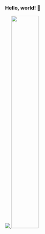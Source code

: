### Hello, world! 👋

<a href="s">
  <img src="https://github-readme-stats.vercel.app/api/top-langs/?username=woo-ara&exclude_repo=woo-ara.github.io&layout=compact&theme=transparent" />
</a>
<a href="s">
  <img src="https://github-readme-stats.vercel.app/api?username=woo-ara&theme=transparent&show_icons=true", width="42%"  />
  
</a>


<!--
width="42%" 

**woo-ara/woo-ara** is a ✨ _special_ ✨ repository because its `README.md` (this file) appears on your GitHub profile.

Here are some ideas to get you started:

- 🔭 I’m currently working on ...
- 🌱 I’m currently learning ...
- 👯 I’m looking to collaborate on ...
- 🤔 I’m looking for help with ...
- 💬 Ask me about ...
- 📫 How to reach me: ...
- 😄 Pronouns: ...
- ⚡ Fun fact: ...
-->
